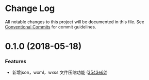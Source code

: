 # Change Log

All notable changes to this project will be documented in this file.
See [Conventional Commits](https://conventionalcommits.org) for commit guidelines.

<a name="0.1.0"></a>
# 0.1.0 (2018-05-18)


### Features

* 新增json，wxml，wxss 文件压缩功能 ([3543e62](https://github.com/tolerance-go/weapp-cli/commit/3543e62))
